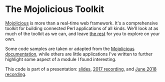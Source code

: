 # The Mojolicious Toolkit

[Mojolicious](https://mojolicious.org) is more than a real-time web framework. It's a comprehensive toolkit for building connected Perl applications of all kinds. We'll look at as much of the toolkit as we can, and leave [the rest](https://metacpan.org/release/Mojolicious) for you to explore on your own.

Some code samples are taken or adapted from the [Mojolicious documentation](https://mojolicious.org/perldoc), while others are little applications I've written to further highlight some aspect of a module I found interesting.

This code is part of a presentation: [slides](https://scottw.github.io/presentations/mojolicious-toolkit), [2017 recording](https://www.youtube.com/watch?v=Hdf7ZgKoBLo), and [June 2018 recording](https://www.youtube.com/watch?v=KzO1FbZIK_A).
